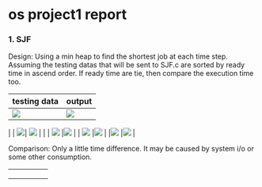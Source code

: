 # os project1 report
### 1. SJF 
Design: Using a min heap to find the shortest job at each time step. Assuming the testing datas that will be sent to SJF.c are sorted by ready time in ascend order. If ready time are tie, then compare the execution time too.

| testing data | output |
| -------- | -------- |
| ![](https://i.imgur.com/1s2b0um.png)| ![](https://i.imgur.com/p7cOX6Q.png)
 |
| ![](https://i.imgur.com/fm6epxU.png)| ![](https://i.imgur.com/m8jSGnz.png) | 
|
| ![](https://i.imgur.com/FOmBVWo.png) |![](https://i.imgur.com/4Mkxf4T.png)
|
| ![](https://i.imgur.com/aBJAhsV.png) |![](https://i.imgur.com/Mf0Dk57.png)
|
|![](https://i.imgur.com/dRmn2b8.png) |![](https://i.imgur.com/4V5xpbY.png) 
|

Comparison: Only a little time difference. It may be caused by system i/o or some other consumption.

|   |   |   |   |   |
|---|---|---|---|---|
|   |   |   |   |   |
|   |   |   |   |   |
|   |   |   |   |   |

